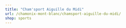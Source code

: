```yaml
---
title: "Cham'sport Aiguille du Midi"
url: /chamonix-mont-blanc/chamsport-aiguille-du-midi/
shop: sports
---
```

